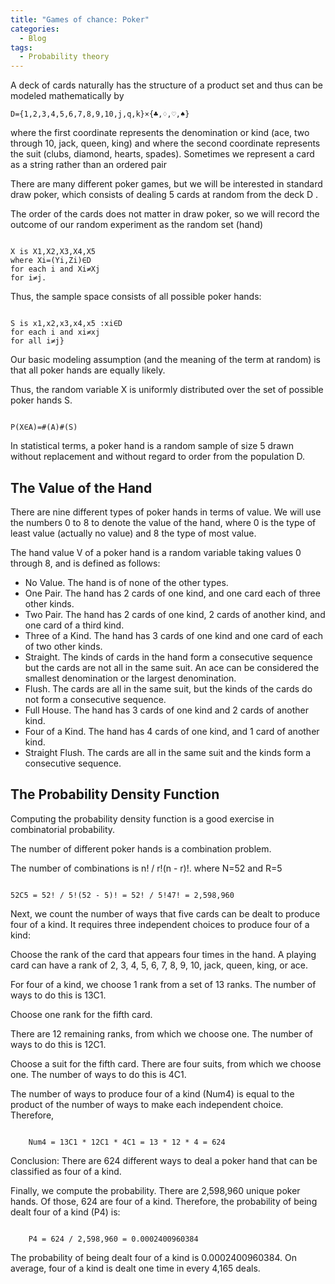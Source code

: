 ```yaml
---
title: "Games of chance: Poker"
categories:
  - Blog
tags:
  - Probability theory
---
```


A deck of cards naturally has the structure of a product set and thus can be modeled mathematically by

<pre><code>D={1,2,3,4,5,6,7,8,9,10,j,q,k}×{♣,♢,♡,♠}</code></pre>

where the first coordinate represents the denomination or kind (ace, two through 10, jack, queen, king) and where the second coordinate represents the suit (clubs, diamond, hearts, spades). Sometimes we represent a card as a string rather than an ordered pair 

There are many different poker games, but we will be interested in standard draw poker, which consists of dealing 5 cards at random from the deck D
.

The order of the cards does not matter in draw poker, so we will record the outcome of our random experiment as the random set (hand) 
<pre><code>
X is X1,X2,X3,X4,X5
where Xi=(Yi,Zi)∈D 
for each i and Xi≠Xj 
for i≠j. 
</code></pre>

Thus, the sample space consists of all possible poker hands:
<pre><code>
S is x1,x2,x3,x4,x5 :xi∈D 
for each i and xi≠xj 
for all i≠j}
</code></pre>

Our basic modeling assumption (and the meaning of the term at random) is that all poker hands are equally likely. 

Thus, the random variable X is uniformly distributed over the set of possible poker hands S.
<pre><code>
P(X∈A)=#(A)#(S)
</code></pre>

In statistical terms, a poker hand is a random sample of size 5 drawn without replacement and without regard to order from the population D. 

<h2>The Value of the Hand</h2>

There are nine different types of poker hands in terms of value. We will use the numbers 0 to 8 to denote the value of the hand, where 0 is the type of least value (actually no value) and 8 the type of most value.

The hand value V of a poker hand is a random variable taking values 0 through 8, and is defined as follows:

<ul>
<li>No Value. The hand is of none of the other types.</li>
<li>One Pair. The hand has 2 cards of one kind, and one card each of three other kinds.</li>
<li>Two Pair. The hand has 2 cards of one kind, 2 cards of another kind, and one card of a third kind.</li>
<li>Three of a Kind. The hand has 3 cards of one kind and one card of each of two other kinds.</li>
<li>Straight. The kinds of cards in the hand form a consecutive sequence but the cards are not all in the same suit. An ace can be considered the smallest denomination or the largest denomination.</li>
<li>Flush. The cards are all in the same suit, but the kinds of the cards do not form a consecutive sequence.</li>
<li>Full House. The hand has 3 cards of one kind and 2 cards of another kind.</li>
<li>Four of a Kind. The hand has 4 cards of one kind, and 1 card of another kind.</li>
<li>Straight Flush. The cards are all in the same suit and the kinds form a consecutive sequence.</li>
</ul>

<h2>The Probability Density Function</h2>

Computing the probability density function is a good exercise in combinatorial probability. 

The number of different poker hands is a combination problem.

The number of combinations is n! / r!(n - r)!. where N=52 and R=5
<pre><code>
52C5 = 52! / 5!(52 - 5)! = 52! / 5!47! = 2,598,960
</code></pre>

Next, we count the number of ways that five cards can be dealt to produce four of a kind. It requires three independent choices to produce four of a kind:

Choose the rank of the card that appears four times in the hand. A playing card can have a rank of 2, 3, 4, 5, 6, 7, 8, 9, 10, jack, queen, king, or ace. 

For four of a kind, we choose 1 rank from a set of 13 ranks. The number of ways to do this is 13C1.

Choose one rank for the fifth card. 

There are 12 remaining ranks, from which we choose one. The number of ways to do this is 12C1.

Choose a suit for the fifth card. There are four suits, from which we choose one. The number of ways to do this is 4C1.

The number of ways to produce four of a kind (Num4) is equal to the product of the number of ways to make each independent choice. Therefore,
<pre><code>
    Num4 = 13C1 * 12C1 * 4C1 = 13 * 12 * 4 = 624
</code></pre>
Conclusion: There are 624 different ways to deal a poker hand that can be classified as four of a kind.

Finally, we compute the probability. There are 2,598,960 unique poker hands. Of those, 624 are four of a kind. Therefore, the probability of being dealt four of a kind (P4) is:
<pre><code>
    P4 = 624 / 2,598,960 = 0.0002400960384
</code></pre>

The probability of being dealt four of a kind is 0.0002400960384. On average, four of a kind is dealt one time in every 4,165 deals.
